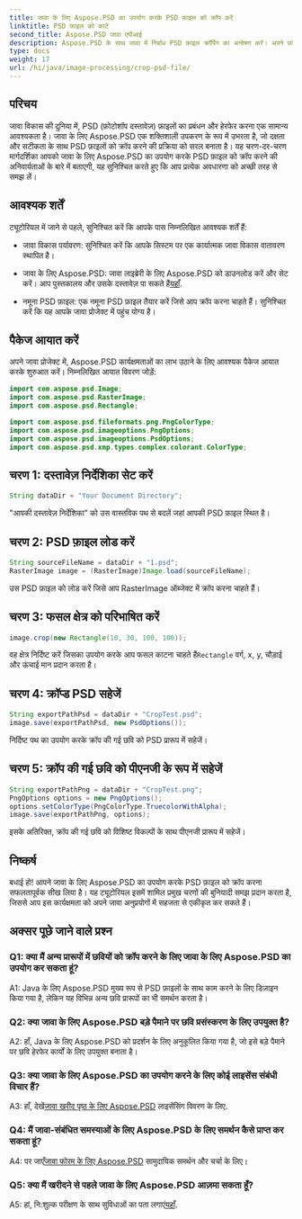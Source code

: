 ```yaml
---
title: जावा के लिए Aspose.PSD का उपयोग करके PSD फ़ाइल को क्रॉप करें
linktitle: PSD फ़ाइल को काटें
second_title: Aspose.PSD जावा एपीआई
description: Aspose.PSD के साथ जावा में निर्बाध PSD फ़ाइल क्रॉपिंग का अन्वेषण करें। अपने छवि हेरफेर कार्यों में सटीकता और दक्षता को सहजता से एकीकृत करें।
type: docs
weight: 17
url: /hi/java/image-processing/crop-psd-file/
---
```

## परिचय

जावा विकास की दुनिया में, PSD (फ़ोटोशॉप दस्तावेज़) फ़ाइलों का प्रबंधन और हेरफेर करना एक सामान्य आवश्यकता है। जावा के लिए Aspose.PSD एक शक्तिशाली उपकरण के रूप में उभरता है, जो दक्षता और सटीकता के साथ PSD फ़ाइलों को क्रॉप करने की प्रक्रिया को सरल बनाता है। यह चरण-दर-चरण मार्गदर्शिका आपको जावा के लिए Aspose.PSD का उपयोग करके PSD फ़ाइल को क्रॉप करने की अनिवार्यताओं के बारे में बताएगी, यह सुनिश्चित करते हुए कि आप प्रत्येक अवधारणा को अच्छी तरह से समझ लें।

## आवश्यक शर्तें

ट्यूटोरियल में जाने से पहले, सुनिश्चित करें कि आपके पास निम्नलिखित आवश्यक शर्तें हैं:

- जावा विकास पर्यावरण: सुनिश्चित करें कि आपके सिस्टम पर एक कार्यात्मक जावा विकास वातावरण स्थापित है।

-  जावा के लिए Aspose.PSD: जावा लाइब्रेरी के लिए Aspose.PSD को डाउनलोड करें और सेट करें। आप पुस्तकालय और उसके दस्तावेज़ पा सकते हैं[यहाँ](https://reference.aspose.com/psd/java/).

- नमूना PSD फ़ाइल: एक नमूना PSD फ़ाइल तैयार करें जिसे आप क्रॉप करना चाहते हैं। सुनिश्चित करें कि यह आपके जावा प्रोजेक्ट में पहुंच योग्य है।

## पैकेज आयात करें

अपने जावा प्रोजेक्ट में, Aspose.PSD कार्यक्षमताओं का लाभ उठाने के लिए आवश्यक पैकेज आयात करके शुरुआत करें। निम्नलिखित आयात विवरण जोड़ें:

```java
import com.aspose.psd.Image;
import com.aspose.psd.RasterImage;
import com.aspose.psd.Rectangle;

import com.aspose.psd.fileformats.png.PngColorType;
import com.aspose.psd.imageoptions.PngOptions;
import com.aspose.psd.imageoptions.PsdOptions;
import com.aspose.psd.xmp.types.complex.colorant.ColorType;
```

## चरण 1: दस्तावेज़ निर्देशिका सेट करें

```java
String dataDir = "Your Document Directory";
```

"आपकी दस्तावेज़ निर्देशिका" को उस वास्तविक पथ से बदलें जहां आपकी PSD फ़ाइल स्थित है।

## चरण 2: PSD फ़ाइल लोड करें

```java
String sourceFileName = dataDir + "1.psd";
RasterImage image = (RasterImage)Image.load(sourceFileName);
```

उस PSD फ़ाइल को लोड करें जिसे आप RasterImage ऑब्जेक्ट में क्रॉप करना चाहते हैं।

## चरण 3: फसल क्षेत्र को परिभाषित करें

```java
image.crop(new Rectangle(10, 30, 100, 100));
```

 वह क्षेत्र निर्दिष्ट करें जिसका उपयोग करके आप फसल काटना चाहते हैं`Rectangle` वर्ग, x, y, चौड़ाई और ऊंचाई मान प्रदान करता है।

## चरण 4: क्रॉप्ड PSD सहेजें

```java
String exportPathPsd = dataDir + "CropTest.psd";
image.save(exportPathPsd, new PsdOptions());
```

निर्दिष्ट पथ का उपयोग करके क्रॉप की गई छवि को PSD प्रारूप में सहेजें।

## चरण 5: क्रॉप की गई छवि को पीएनजी के रूप में सहेजें

```java
String exportPathPng = dataDir + "CropTest.png";
PngOptions options = new PngOptions();
options.setColorType(PngColorType.TruecolorWithAlpha);
image.save(exportPathPng, options);
```

इसके अतिरिक्त, क्रॉप की गई छवि को विशिष्ट विकल्पों के साथ पीएनजी प्रारूप में सहेजें।

## निष्कर्ष

बधाई हो! आपने जावा के लिए Aspose.PSD का उपयोग करके PSD फ़ाइल को क्रॉप करना सफलतापूर्वक सीख लिया है। यह ट्यूटोरियल इसमें शामिल प्रमुख चरणों की बुनियादी समझ प्रदान करता है, जिससे आप इस कार्यक्षमता को अपने जावा अनुप्रयोगों में सहजता से एकीकृत कर सकते हैं।

## अक्सर पूछे जाने वाले प्रश्न

### Q1: क्या मैं अन्य प्रारूपों में छवियों को क्रॉप करने के लिए जावा के लिए Aspose.PSD का उपयोग कर सकता हूं?

A1: Java के लिए Aspose.PSD मुख्य रूप से PSD फ़ाइलों के साथ काम करने के लिए डिज़ाइन किया गया है, लेकिन यह विभिन्न अन्य छवि प्रारूपों का भी समर्थन करता है।

### Q2: क्या जावा के लिए Aspose.PSD बड़े पैमाने पर छवि प्रसंस्करण के लिए उपयुक्त है?

A2: हाँ, Java के लिए Aspose.PSD को प्रदर्शन के लिए अनुकूलित किया गया है, जो इसे बड़े पैमाने पर छवि हेरफेर कार्यों के लिए उपयुक्त बनाता है।

### Q3: क्या जावा के लिए Aspose.PSD का उपयोग करने के लिए कोई लाइसेंस संबंधी विचार हैं?

 A3: हाँ, देखें[जावा खरीद पृष्ठ के लिए Aspose.PSD](https://purchase.aspose.com/buy) लाइसेंसिंग विवरण के लिए.

### Q4: मैं जावा-संबंधित समस्याओं के लिए Aspose.PSD के लिए समर्थन कैसे प्राप्त कर सकता हूं?

 A4: पर जाएँ[जावा फोरम के लिए Aspose.PSD](https://forum.aspose.com/c/psd/34) सामुदायिक समर्थन और चर्चा के लिए।

### Q5: क्या मैं खरीदने से पहले जावा के लिए Aspose.PSD आज़मा सकता हूँ?

 A5: हां, नि:शुल्क परीक्षण के साथ सुविधाओं का पता लगाएं[यहाँ](https://releases.aspose.com/).